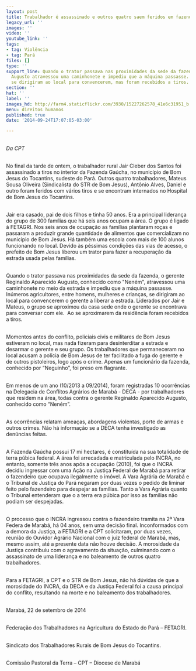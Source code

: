 ```yaml
---
layout: post
title: Trabalhador é assassinado e outros quatro saem feridos em fazenda do Pará
legacy_url: ''
images: ''
video: ''
youtube_link: ''
tags:
- tag: Violência
- tag: Pará
files: []
type: ''
support_line: Quando o trator passava nas proximidades da sede da fazenda, Reginaldo
  Augusto atravessou uma caminhonete e impediu que a máquina passasse. Agricultores
  se dirigiram ao local para convencerem, mas foram recebidos a tiros.
section: ''
hat: ''
label: ''
images_hd: http://farm4.staticflickr.com/3930/15227262578_41e6c31951_b.jpg
menu: direitos humanos
published: true
date: '2014-09-24T17:07:05-03:00'

---
```

<p><br />
<em>Da CPT</em></p>

<p><br />
No final da tarde de ontem, o trabalhador rural Jair Cleber dos Santos foi assassinado a tiros no interior da Fazenda Ga&uacute;cha, no munic&iacute;pio de Bom Jesus do Tocantins, sudeste do Par&aacute;. Outros quatro trabalhadores, Mateus Sousa Oliveira (Sindicalista do STR de Bom Jesus), Ant&ocirc;nio Alves, Daniel e outro foram feridos com v&aacute;rios tiros e se encontram internados no Hospital de Bom Jesus do Tocantins.</p>

<p><br />
Jair era casado, pai de dois filhos e tinha 50 anos. Era a principal lideran&ccedil;a do grupo de 300 fam&iacute;lias que h&aacute; seis anos ocupam a &aacute;rea. O grupo &eacute; ligado &agrave; FETAGRI. Nos seis anos de ocupa&ccedil;&atilde;o as fam&iacute;lias plantaram ro&ccedil;as e passaram a produzir grande quantidade de alimentos que comercializam no munic&iacute;pio de Bom Jesus. H&aacute; tamb&eacute;m uma escola com mais de 100 alunos funcionando no local. Devido &agrave;s p&eacute;ssimas condi&ccedil;&otilde;es das vias de acesso, o prefeito de Bom Jesus liberou um trator para fazer a recupera&ccedil;&atilde;o da estrada usada pelas fam&iacute;lias.</p>

<p><br />
Quando o trator passava nas proximidades da sede da fazenda, o gerente Reginaldo Aparecido Augusto, conhecido como &quot;Nen&eacute;m&quot;, atravessou uma caminhonete no meio da estrada e impediu que a m&aacute;quina passasse. In&uacute;meros agricultores, entre homens, mulheres e crian&ccedil;as, se dirigiram ao local para convencerem o gerente a liberar a estrada. Liderados por Jair e Mateus, o grupo se aproximou da casa sede onde o gerente se encontrava para conversar com ele. &nbsp;Ao se aproximarem da resid&ecirc;ncia foram recebidos a tiros.</p>

<p><br />
Momentos antes do conflito, policiais civis e militares de Bom Jesus estiveram no local, mas nada fizeram para desinterditar a estrada e desarmar o gerente e seu grupo. Os trabalhadores que permaneceram no local acusam a pol&iacute;cia de Bom Jesus de ter facilitado a fuga do gerente e de outros pistoleiros, logo ap&oacute;s o crime. Apenas um funcion&aacute;rio da fazenda, conhecido por &ldquo;Neguinho&rdquo;, foi preso em flagrante.</p>

<p><br />
Em menos de um ano (10/2013 a 09/2014), foram registradas 10 ocorr&ecirc;ncias na Delegacia de Conflitos Agr&aacute;rios de Marab&aacute; - DECA - por trabalhadores que residem na &aacute;rea, todas contra o gerente Reginaldo Aparecido Augusto, conhecido como &ldquo;Nen&eacute;m&rdquo;.</p>

<p><br />
As ocorr&ecirc;ncias relatam amea&ccedil;as, abordagens violentas, porte de armas e outros crimes. N&atilde;o h&aacute; informa&ccedil;&atilde;o se a DECA tenha investigado as den&uacute;ncias feitas.</p>

<p><br />
A Fazenda Ga&uacute;cha possui 17 mi hectares, &eacute; constitu&iacute;da na sua totalidade de terra p&uacute;bica federal. A &aacute;rea foi arrecadada e matriculada pelo INCRA, no entanto, somente tr&ecirc;s anos ap&oacute;s a ocupa&ccedil;&atilde;o (2010), foi que o INCRA decidiu ingressar com uma A&ccedil;&atilde;o na Justi&ccedil;a Federal de Marab&aacute; para retirar o fazendeiro que ocupava ilegalmente o im&oacute;vel. A Vara Agr&aacute;ria de Marab&aacute; e o Tribunal de Justi&ccedil;a do Par&aacute; negaram por duas vezes o pedido de liminar feito pelo fazendeiro para despejar as fam&iacute;lias. Tanto a Vara Agr&aacute;ria quanto o Tribunal entenderam que o a terra era p&uacute;bica por isso as fam&iacute;lias n&atilde;o podiam ser despejadas.</p>

<p><br />
O processo que o INCRA ingressou contra o fazendeiro tramita na 2&ordf; Vara Federa de Marab&aacute;, h&aacute; 04 anos, sem uma decis&atilde;o final. Inconformados com a demora da Justi&ccedil;a, a FETAGRI e a CPT solicitaram, por duas vezes, reuni&atilde;o do Ouvidor Agr&aacute;rio Nacional com o juiz federal de Marab&aacute;, mas, mesmo assim, at&eacute; a presente data n&atilde;o houve decis&atilde;o. A morosidade da Justi&ccedil;a contribuiu com o agravamento da situa&ccedil;&atilde;o, culminando com o assassinato de uma lideran&ccedil;a e no baleamento de outros quatro trabalhadores.</p>

<p><br />
Para a FETAGRI, a CPT e o STR de Bom Jesus, n&atilde;o h&aacute; d&uacute;vidas de que a morosidade do INCRA, da DECA e da Justi&ccedil;a Federal foi a causa principal do conflito, resultando na morte e no baleamento dos trabalhadores.</p>

<p><br />
Marab&aacute;, 22 de setembro de 2014</p>

<p><br />
Federa&ccedil;&atilde;o dos Trabalhadores na Agricultura do Estado do Par&aacute; &ndash; FETAGRI.</p>

<p><br />
Sindicato dos Trabalhadores Rurais de Bom Jesus do Tocantins.</p>

<p><br />
Comiss&atilde;o Pastoral da Terra &ndash; CPT &ndash; Diocese de Marab&aacute;</p>
